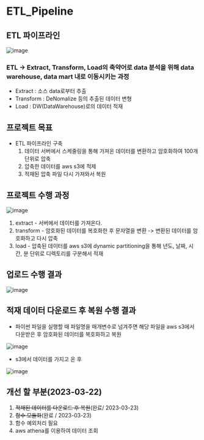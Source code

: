 # ETL_Pipeline
## ETL 파이프라인
![image](https://user-images.githubusercontent.com/48642518/225624054-e1af5b6f-00ec-4336-81e5-ff13eeb811fa.png)

### ETL -> Extract, Transform, Load의 축약어로 data 분석을 위해 data warehouse, data mart 내로 이동시키는 과정
* Extract : 소스 data로부터 추출
* Transform : DeNomalize 등의 추출된 데이터 변형
* Load : DW(DataWarehouse)로의 데이터 적재

## 프로젝트 목표
* ETL 파이프라인 구축
  1. 데이터 서버에서 스케줄링을 통해 가져온 데이터를 변환하고 암호화하여 100개 단위로 압축
  2. 압축한 데이터를 aws s3에 적제
  3. 적재된 압축 파일 다시 가져와서 복원

## 프로젝트 수행 과정
![image](https://user-images.githubusercontent.com/48642518/227080428-bab1cbb6-b697-4bb7-bac9-e1535263eb15.png)
1. extract - 서버에서 데이터를 가져온다.
2. transform - 암호화된 데이터를 복호화한 후 문자열을 변환 -> 변환된 데이터를 암호화하고 다시 압축
3. load - 압축된 데이터를 aws s3에 dynamic partitioning을 통해 년도, 날짜, 시간, 분 단위로 디렉토리를 구분해서 적재


## 업로드 수행 결과
![image](https://user-images.githubusercontent.com/48642518/227080143-44aa5158-9459-4823-86d8-cc44bab9d51b.png)

## 적재 데이터 다운로드 후 복원 수행 결과
* 파이썬 파일을 실행할 때 파일명을 매개변수로 넘겨주면 해당 파일을 aws s3에서 다운받은 후 암호화된 데이터를 복호화하고 복원

![image](https://user-images.githubusercontent.com/48642518/227154897-a1b5420c-a11c-4e25-a5dc-5a38a3a4aab7.png)

* s3에서 데이터를 가지고 온 후

![image](https://user-images.githubusercontent.com/48642518/227154738-6d280136-8c6c-40a9-8eb6-a9259e8a1a25.png)

## 개선 할 부분(2023-03-22)
1. ~~적재된 데이터를 다운로드 후 복원~~(완료/ 2023-03-23)
2. ~~함수 모듈화~~(완료 / 2023-03-23)
3. 함수 예외처리 필요
4. aws athena를 이용하여 데이터 조회
